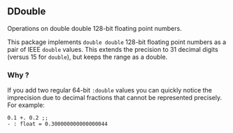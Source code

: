 ## DDouble

Operations on double double 128-bit floating point numbers.

This package implements `double double` 128-bit floating point numbers
as a pair of IEEE `double` values. This extends the precision to 31 decimal digits
(versus 15 for `double`), but keeps the range as a double.

### Why ?

If you add two regular 64-bit `:double` values you can quickly notice the imprecision
due to decimal fractions that cannot be represented precisely. For example:

```
0.1 +. 0.2 ;;
- : float = 0.300000000000000044
```